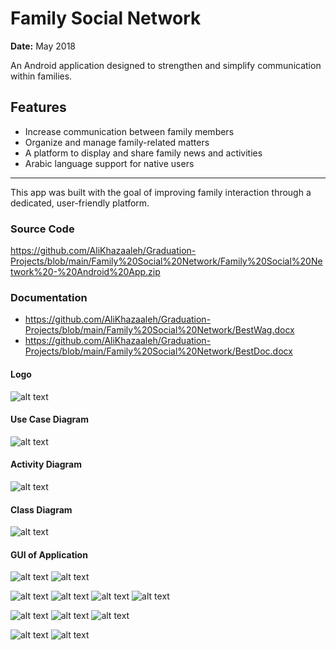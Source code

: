 # Family Social Network

**Date:** May 2018

An Android application designed to strengthen and simplify communication within families.

## Features

- Increase communication between family members  
- Organize and manage family-related matters  
- A platform to display and share family news and activities  
- Arabic language support for native users

---

This app was built with the goal of improving family interaction through a dedicated, user-friendly platform.

### Source Code
https://github.com/AliKhazaaleh/Graduation-Projects/blob/main/Family%20Social%20Network/Family%20Social%20Network%20-%20Android%20App.zip

### Documentation
- https://github.com/AliKhazaaleh/Graduation-Projects/blob/main/Family%20Social%20Network/BestWag.docx
- https://github.com/AliKhazaaleh/Graduation-Projects/blob/main/Family%20Social%20Network/BestDoc.docx

#### Logo
![alt text](https://github.com/AliKhazaaleh/Graduation-Projects/blob/main/Family%20Social%20Network/logo.png?raw=true)


#### Use Case Diagram
![alt text](https://github.com/AliKhazaaleh/Graduation-Projects/blob/main/Family%20Social%20Network/Digrame-chp-4(FSN)%20(Use%20Case).png?raw=true)


#### Activity Diagram
![alt text](https://github.com/AliKhazaaleh/Graduation-Projects/blob/main/Family%20Social%20Network/Digrame-chp-4(FSN)%20Activity%20Diagram.png?raw=true)


#### Class Diagram
![alt text](https://github.com/AliKhazaaleh/Graduation-Projects/blob/main/Family%20Social%20Network/Digrame-chp-4(FSN)%20(Class%20Diagram).png?raw=true)


#### GUI of Application

![alt text](https://github.com/AliKhazaaleh/Graduation-Projects/blob/main/Family%20Social%20Network/login_page.png?raw=true)
![alt text](https://github.com/AliKhazaaleh/Graduation-Projects/blob/main/Family%20Social%20Network/personal.png?raw=true)

![alt text](https://github.com/AliKhazaaleh/Graduation-Projects/blob/main/Family%20Social%20Network/families.png?raw=true)
![alt text](https://github.com/AliKhazaaleh/Graduation-Projects/blob/main/Family%20Social%20Network/my_family_posts.png?raw=true)
![alt text](https://github.com/AliKhazaaleh/Graduation-Projects/blob/main/Family%20Social%20Network/my_family_members.png?raw=true)
![alt text](https://github.com/AliKhazaaleh/Graduation-Projects/blob/main/Family%20Social%20Network/my_family_about.png?raw=true)

![alt text](https://github.com/AliKhazaaleh/Graduation-Projects/blob/main/Family%20Social%20Network/create_family.png?raw=true)
![alt text](https://github.com/AliKhazaaleh/Graduation-Projects/blob/main/Family%20Social%20Network/create_post.png?raw=true)
![alt text](https://github.com/AliKhazaaleh/Graduation-Projects/blob/main/Family%20Social%20Network/comments.png?raw=true)

![alt text](https://github.com/AliKhazaaleh/Graduation-Projects/blob/main/Family%20Social%20Network/location_post.png?raw=true)
![alt text](https://github.com/AliKhazaaleh/Graduation-Projects/blob/main/Family%20Social%20Network/location_member.png?raw=true)


